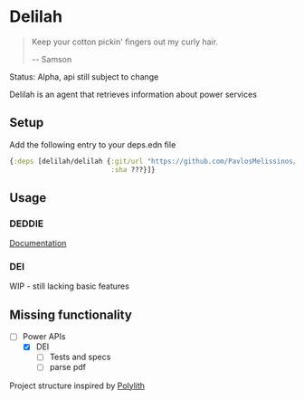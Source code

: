 # Delilah

> Keep your cotton pickin' fingers out my curly hair.
>
> -- Samson

Status: Alpha, api still subject to change

Delilah is an agent that retrieves information about power services

## Setup

Add the following entry to your deps.edn file

```clojure
{:deps [delilah/delilah {:git/url "https://github.com/PavlosMelissinos/delilah.git"
                         :sha ???}]}
```

## Usage

### DEDDIE

[Documentation](projects/deddie/README.md)

### DEI

WIP - still lacking basic features

## Missing functionality

* [ ] Power APIs
  * [X] DEI
    * [ ] Tests and specs
    * [ ] parse pdf

Project structure inspired by [Polylith](https://polylith.gitbook.io/polylith)
